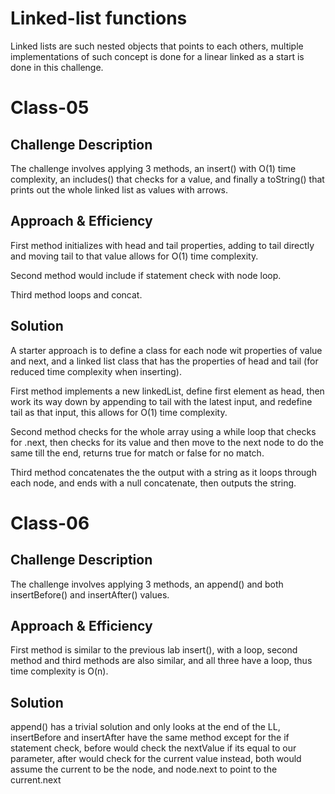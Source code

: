 # Linked-list functions
Linked lists are such nested objects that points to each others, multiple implementations of such concept is done for a linear linked as a start is done in this challenge.

# Class-05
## Challenge Description
The challenge involves applying 3 methods, an insert() with O(1) time complexity, an includes() that checks for a value, and finally a toString() that prints out the whole linked list as values with arrows.

## Approach & Efficiency
First method initializes with head and tail properties, adding to tail directly and moving tail to that value allows for O(1) time complexity.

Second method would include if statement check with node loop.

Third method loops and concat.

## Solution
A starter approach is to define a class for each node wit properties of value and next, and a linked list class that has the properties of head and tail (for reduced time complexity when inserting).

First method implements a new linkedList, define first element as head, then work its way down by appending to tail with the latest input, and redefine tail as that input, this allows for O(1) time complexity.

Second method checks for the whole array using a while loop that checks for .next, then checks for its value and then move to the next node to do the same till the end, returns true for match or false for no match.

Third method concatenates the the output with a string as it loops through each node, and ends with a null concatenate, then outputs the string. 

# Class-06

## Challenge Description
The challenge involves applying 3 methods, an append() and both insertBefore() and insertAfter() values.

## Approach & Efficiency
First method is similar to the previous lab insert(), with a loop, second method and third methods are also similar, and all three have a loop, thus time complexity is O(n).

## Solution
append() has a trivial solution and only looks at the end of the LL, insertBefore and insertAfter have the same method except for the if statement check, before would check the nextValue if its equal to our parameter, after would check for the current value instead, both would assume the current to be the node, and node.next to point to the current.next